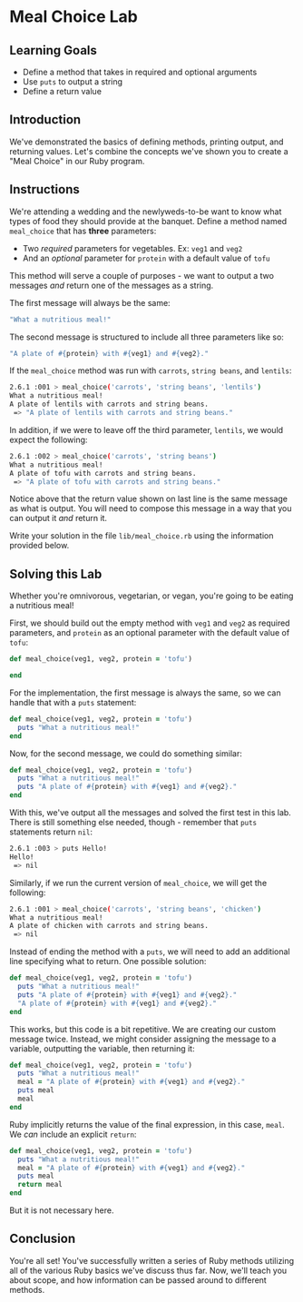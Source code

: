 # Meal Choice Lab

## Learning Goals

- Define a method that takes in required and optional arguments
- Use `puts` to output a string
- Define a return value

## Introduction

We've demonstrated the basics of defining methods, printing output, and
returning values. Let's combine the concepts we've shown you to create a "Meal
Choice" in our Ruby program.

## Instructions

We're attending a wedding and the newlyweds-to-be want to know what types of
food they should provide at the banquet. Define a method named `meal_choice`
that has **three** parameters:

- Two _required_ parameters for vegetables. Ex: `veg1` and `veg2`
- And an _optional_ parameter for `protein` with a default value of `tofu`

This method will serve a couple of purposes - we want to output a two
messages _and_ return one of the messages as a string.

The first message will always be the same:

```rb
"What a nutritious meal!"
```

The second message is structured to include all three parameters like so:

```rb
"A plate of #{protein} with #{veg1} and #{veg2}."
```

If the `meal_choice` method was run with `carrots`, `string beans`, and
`lentils`:

```sh
2.6.1 :001 > meal_choice('carrots', 'string beans', 'lentils')
What a nutritious meal!
A plate of lentils with carrots and string beans.
 => "A plate of lentils with carrots and string beans."
```

In addition, if we were to leave off the third parameter, `lentils`, we would
expect the following:

```sh
2.6.1 :002 > meal_choice('carrots', 'string beans')
What a nutritious meal!
A plate of tofu with carrots and string beans.
 => "A plate of tofu with carrots and string beans."
```

Notice above that the return value shown on last line is the same message as
what is output. You will need to compose this message in a way that you can
output it _and_ return it.

Write your solution in the file `lib/meal_choice.rb` using the information
provided below.

## Solving this Lab

Whether you're omnivorous, vegetarian, or vegan, you're going to be eating a
nutritious meal!

First, we should build out the empty method with `veg1` and `veg2` as required
parameters, and `protein` as an optional parameter with the default value of
`tofu`:

```rb
def meal_choice(veg1, veg2, protein = 'tofu')

end
```

For the implementation, the first message is always the same, so we can handle that
with a `puts` statement:

```rb
def meal_choice(veg1, veg2, protein = 'tofu')
  puts "What a nutritious meal!"
end
```

Now, for the second message, we could do something similar:

```rb
def meal_choice(veg1, veg2, protein = 'tofu')
  puts "What a nutritious meal!"
  puts "A plate of #{protein} with #{veg1} and #{veg2}."
end
```

With this, we've output all the messages and solved the first test in this lab. There
is still something else needed, though - remember that `puts` statements return `nil`:

```sh
2.6.1 :003 > puts Hello!
Hello!
 => nil
```

Similarly, if we run the current version of `meal_choice`, we will get the following:

```sh
2.6.1 :001 > meal_choice('carrots', 'string beans', 'chicken')
What a nutritious meal!
A plate of chicken with carrots and string beans.
 => nil
```

Instead of ending the method with a `puts`, we will need to add an additional
line specifying what to return. One possible  solution:

```rb
def meal_choice(veg1, veg2, protein = 'tofu')
  puts "What a nutritious meal!"
  puts "A plate of #{protein} with #{veg1} and #{veg2}."
  "A plate of #{protein} with #{veg1} and #{veg2}."
end
```

This works, but this code is a bit repetitive. We are creating our custom
message twice. Instead, we might consider assigning the message to a variable,
outputting the variable, then returning it:

```rb
def meal_choice(veg1, veg2, protein = 'tofu')
  puts "What a nutritious meal!"
  meal = "A plate of #{protein} with #{veg1} and #{veg2}."
  puts meal
  meal
end
```

Ruby implicitly returns the value of the final expression, in this case, `meal`.
We _can_ include an explicit `return`:

```rb
def meal_choice(veg1, veg2, protein = 'tofu')
  puts "What a nutritious meal!"
  meal = "A plate of #{protein} with #{veg1} and #{veg2}."
  puts meal
  return meal
end
```

But it is not necessary here.

## Conclusion

You're all set! You've successfully written a series of Ruby methods utilizing
all of the various Ruby basics we've discuss thus far. Now, we'll teach you
about scope, and how information can be passed around to different methods.

